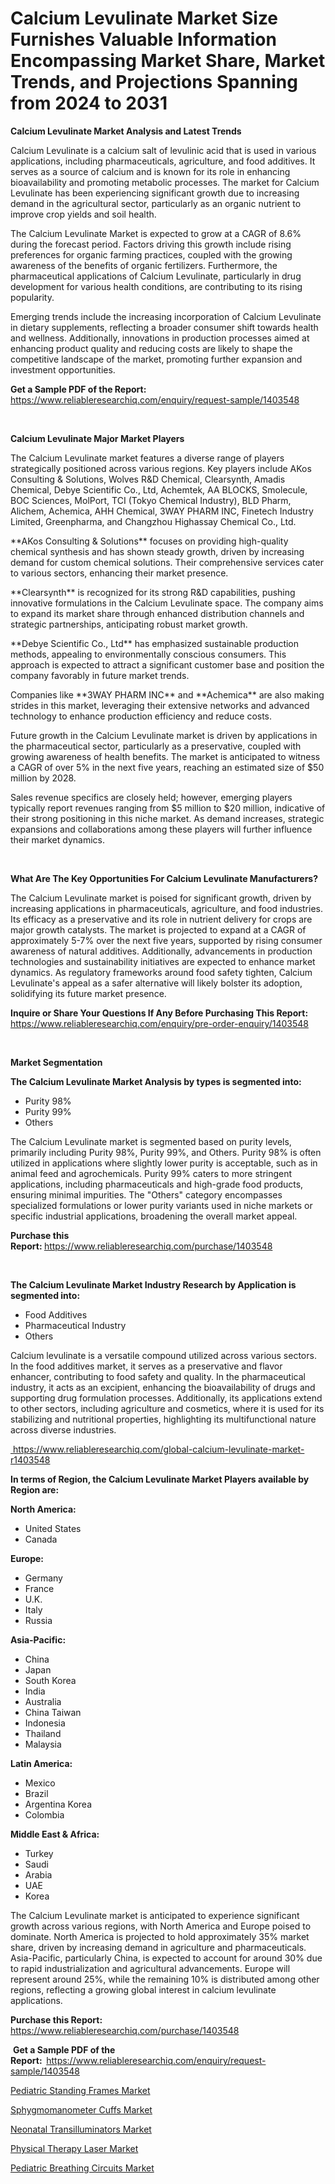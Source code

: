 <p><h1>Calcium Levulinate Market Size Furnishes Valuable Information Encompassing Market Share, Market Trends, and Projections Spanning from 2024 to 2031</h1></p><p><strong>Calcium Levulinate Market Analysis and Latest Trends</strong></p>
<p><p>Calcium Levulinate is a calcium salt of levulinic acid that is used in various applications, including pharmaceuticals, agriculture, and food additives. It serves as a source of calcium and is known for its role in enhancing bioavailability and promoting metabolic processes. The market for Calcium Levulinate has been experiencing significant growth due to increasing demand in the agricultural sector, particularly as an organic nutrient to improve crop yields and soil health.</p><p>The Calcium Levulinate Market is expected to grow at a CAGR of 8.6% during the forecast period. Factors driving this growth include rising preferences for organic farming practices, coupled with the growing awareness of the benefits of organic fertilizers. Furthermore, the pharmaceutical applications of Calcium Levulinate, particularly in drug development for various health conditions, are contributing to its rising popularity. </p><p>Emerging trends include the increasing incorporation of Calcium Levulinate in dietary supplements, reflecting a broader consumer shift towards health and wellness. Additionally, innovations in production processes aimed at enhancing product quality and reducing costs are likely to shape the competitive landscape of the market, promoting further expansion and investment opportunities.</p></p>
<p><strong>Get a Sample PDF of the Report:&nbsp;</strong> <a href="https://www.reliableresearchiq.com/enquiry/request-sample/1403548?utm_campaign=1807&utm_medium=2&utm_source=Github&utm_content=ia&utm_term=23102024&utm_id=calcium-levulinate">https://www.reliableresearchiq.com/enquiry/request-sample/1403548</a></p>
<p>&nbsp;</p>
<p><strong>Calcium Levulinate Major Market Players</strong></p>
<p><p>The Calcium Levulinate market features a diverse range of players strategically positioned across various regions. Key players include AKos Consulting & Solutions, Wolves R&D Chemical, Clearsynth, Amadis Chemical, Debye Scientific Co., Ltd, Achemtek, AA BLOCKS, Smolecule, BOC Sciences, MolPort, TCI (Tokyo Chemical Industry), BLD Pharm, Alichem, Achemica, AHH Chemical, 3WAY PHARM INC, Finetech Industry Limited, Greenpharma, and Changzhou Highassay Chemical Co., Ltd.</p><p>**AKos Consulting & Solutions** focuses on providing high-quality chemical synthesis and has shown steady growth, driven by increasing demand for custom chemical solutions. Their comprehensive services cater to various sectors, enhancing their market presence.</p><p>**Clearsynth** is recognized for its strong R&D capabilities, pushing innovative formulations in the Calcium Levulinate space. The company aims to expand its market share through enhanced distribution channels and strategic partnerships, anticipating robust market growth.</p><p>**Debye Scientific Co., Ltd** has emphasized sustainable production methods, appealing to environmentally conscious consumers. This approach is expected to attract a significant customer base and position the company favorably in future market trends.</p><p>Companies like **3WAY PHARM INC** and **Achemica** are also making strides in this market, leveraging their extensive networks and advanced technology to enhance production efficiency and reduce costs.</p><p>Future growth in the Calcium Levulinate market is driven by applications in the pharmaceutical sector, particularly as a preservative, coupled with growing awareness of health benefits. The market is anticipated to witness a CAGR of over 5% in the next five years, reaching an estimated size of $50 million by 2028.</p><p>Sales revenue specifics are closely held; however, emerging players typically report revenues ranging from $5 million to $20 million, indicative of their strong positioning in this niche market. As demand increases, strategic expansions and collaborations among these players will further influence their market dynamics.</p></p>
<p>&nbsp;</p>
<p><strong>What Are The Key Opportunities For Calcium Levulinate Manufacturers?</strong></p>
<p><p>The Calcium Levulinate market is poised for significant growth, driven by increasing applications in pharmaceuticals, agriculture, and food industries. Its efficacy as a preservative and its role in nutrient delivery for crops are major growth catalysts. The market is projected to expand at a CAGR of approximately 5-7% over the next five years, supported by rising consumer awareness of natural additives. Additionally, advancements in production technologies and sustainability initiatives are expected to enhance market dynamics. As regulatory frameworks around food safety tighten, Calcium Levulinate's appeal as a safer alternative will likely bolster its adoption, solidifying its future market presence.</p></p>
<p><strong>Inquire or Share Your Questions If Any Before Purchasing This Report:</strong> <a href="https://www.reliableresearchiq.com/enquiry/pre-order-enquiry/1403548?utm_campaign=1807&utm_medium=2&utm_source=Github&utm_content=ia&utm_term=23102024&utm_id=calcium-levulinate">https://www.reliableresearchiq.com/enquiry/pre-order-enquiry/1403548</a></p>
<p>&nbsp;</p>
<p><strong>Market Segmentation</strong></p>
<p><strong>The Calcium Levulinate Market Analysis by types is segmented into:</strong></p>
<p><ul><li>Purity 98%</li><li>Purity 99%</li><li>Others</li></ul></p>
<p><p>The Calcium Levulinate market is segmented based on purity levels, primarily including Purity 98%, Purity 99%, and Others. Purity 98% is often utilized in applications where slightly lower purity is acceptable, such as in animal feed and agrochemicals. Purity 99% caters to more stringent applications, including pharmaceuticals and high-grade food products, ensuring minimal impurities. The "Others" category encompasses specialized formulations or lower purity variants used in niche markets or specific industrial applications, broadening the overall market appeal.</p></p>
<p><strong>Purchase this Report:&nbsp;</strong><a href="https://www.reliableresearchiq.com/purchase/1403548?utm_campaign=1807&utm_medium=2&utm_source=Github&utm_content=ia&utm_term=23102024&utm_id=calcium-levulinate">https://www.reliableresearchiq.com/purchase/1403548</a></p>
<p>&nbsp;</p>
<p><strong>The Calcium Levulinate Market Industry Research by Application is segmented into:</strong></p>
<p><ul><li>Food Additives</li><li>Pharmaceutical Industry</li><li>Others</li></ul></p>
<p><p>Calcium levulinate is a versatile compound utilized across various sectors. In the food additives market, it serves as a preservative and flavor enhancer, contributing to food safety and quality. In the pharmaceutical industry, it acts as an excipient, enhancing the bioavailability of drugs and supporting drug formulation processes. Additionally, its applications extend to other sectors, including agriculture and cosmetics, where it is used for its stabilizing and nutritional properties, highlighting its multifunctional nature across diverse industries.</p></p>
<p><a href="https://www.reliableresearchiq.com/global-calcium-levulinate-market-r1403548?utm_campaign=1807&utm_medium=2&utm_source=Github&utm_content=ia&utm_term=23102024&utm_id=calcium-levulinate">&nbsp;https://www.reliableresearchiq.com/global-calcium-levulinate-market-r1403548</a></p>
<p><strong>In terms of Region, the Calcium Levulinate Market Players available by Region are:</strong></p>
<p>
    <p> <strong> North America: </strong>
        <ul>
            <li>United States</li>
            <li>Canada</li>
        </ul>
        </p> 
    <p> <strong> Europe: </strong>
        <ul>
            <li>Germany</li>
            <li>France</li>
            <li>U.K.</li>
            <li>Italy</li>
            <li>Russia</li>
        </ul>
        </p> 
    <p> <strong> Asia-Pacific: </strong>
        <ul>
            <li>China</li>
            <li>Japan</li>
            <li>South Korea</li>
            <li>India</li>
            <li>Australia</li>
            <li>China Taiwan</li>
            <li>Indonesia</li>
            <li>Thailand</li>
            <li>Malaysia</li>
        </ul>
        </p> 
    <p> <strong> Latin America: </strong>
        <ul>
            <li>Mexico</li>
            <li>Brazil</li>
            <li>Argentina Korea</li>
            <li>Colombia</li>
        </ul>
        </p> 
    <p> <strong> Middle East & Africa: </strong>
        <ul>
            <li>Turkey</li>
            <li>Saudi</li>
            <li>Arabia</li>
            <li>UAE</li>
            <li>Korea</li>
        </ul>
    </p>
    </p>
<p><p>The Calcium Levulinate market is anticipated to experience significant growth across various regions, with North America and Europe poised to dominate. North America is projected to hold approximately 35% market share, driven by increasing demand in agriculture and pharmaceuticals. Asia-Pacific, particularly China, is expected to account for around 30% due to rapid industrialization and agricultural advancements. Europe will represent around 25%, while the remaining 10% is distributed among other regions, reflecting a growing global interest in calcium levulinate applications.</p></p>
<p><strong>Purchase this Report: </strong><a href="https://www.reliableresearchiq.com/purchase/1403548?utm_campaign=1807&utm_medium=2&utm_source=Github&utm_content=ia&utm_term=23102024&utm_id=calcium-levulinate">https://www.reliableresearchiq.com/purchase/1403548</a></p>
<p>&nbsp;<strong>Get a Sample PDF of the Report:&nbsp;&nbsp;</strong><a href="https://www.reliableresearchiq.com/enquiry/request-sample/1403548?utm_campaign=1807&utm_medium=2&utm_source=Github&utm_content=ia&utm_term=23102024&utm_id=calcium-levulinate">https://www.reliableresearchiq.com/enquiry/request-sample/1403548</a></p>
<p><strong></strong></p>
<p><p><a href="https://www.linkedin.com/pulse/decoding-pediatric-standing-frames-market-signals-growth-algorithms-kxjef?utm_campaign=1807&utm_medium=2&utm_source=Github&utm_content=ia&utm_term=23102024&utm_id=calcium-levulinate">Pediatric Standing Frames Market</a></p><p><a href="https://www.linkedin.com/pulse/sphygmomanometer-cuffs-market-evolution-regional-adaptations-i8mkf?utm_campaign=1807&utm_medium=2&utm_source=Github&utm_content=ia&utm_term=23102024&utm_id=calcium-levulinate">Sphygmomanometer Cuffs Market</a></p><p><a href="https://www.linkedin.com/pulse/neonatal-transilluminators-market-innovations-trends-comprehensive-hqoaf?utm_campaign=1807&utm_medium=2&utm_source=Github&utm_content=ia&utm_term=23102024&utm_id=calcium-levulinate">Neonatal Transilluminators Market</a></p><p><a href="https://www.linkedin.com/pulse/physical-therapy-laser-market-share-size-trends-industry-analysis-u0zjf?utm_campaign=1807&utm_medium=2&utm_source=Github&utm_content=ia&utm_term=23102024&utm_id=calcium-levulinate">Physical Therapy Laser Market</a></p><p><a href="https://www.linkedin.com/pulse/pediatric-breathing-circuits-market-global-regional-analysis-9xe2f?utm_campaign=1807&utm_medium=2&utm_source=Github&utm_content=ia&utm_term=23102024&utm_id=calcium-levulinate">Pediatric Breathing Circuits Market</a></p></p>